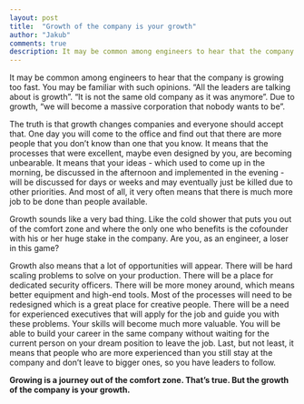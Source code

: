 ```yaml
---
layout: post
title:  "Growth of the company is your growth"
author: "Jakub"
comments: true
description: It may be common among engineers to hear that the company is growing too fast. What does the growth of the company actually mean for an engineer in startup?
---
```

It may be common among engineers to hear that the company is growing too fast. You may be familiar with such opinions. “All the leaders are talking about is growth”. “It is not the same old company as it was anymore”. Due to growth, “we will become a massive corporation that nobody wants to be”.

The truth is that growth changes companies and everyone should accept that. One day you will come to the office and find out that there are more people that you don’t know than one that you know. It means that the processes that were excellent, maybe even designed by you, are becoming unbearable. It means that your ideas - which used to come up in the morning, be discussed in the afternoon and implemented in the evening - will be discussed for days or weeks and may eventually just be killed due to other priorities. And most of all, it very often means that there is much more job to be done than people available.

Growth sounds like a very bad thing. Like the cold shower that puts you out of the comfort zone and where the only one who benefits is the cofounder with his or her huge stake in the company. Are you, as an engineer, a loser in this game?

Growth also means that a lot of opportunities will appear. There will be hard scaling problems to solve on your production. There will be a place for dedicated security officers. There will be more money around, which means better equipment and high-end tools. Most of the processes will need to be redesigned which is a great place for creative people. There will be a need for experienced executives that will apply for the job and guide you with these problems. Your skills will become much more valuable. You will be able to build your career in the same company without waiting for the current person on your dream position to leave the job. Last, but not least, it means that people who are more experienced than you still stay at the company and don’t leave to bigger ones, so you have leaders to follow.

**Growing is a journey out of the comfort zone. That’s true. But the growth of the company is your growth.**

